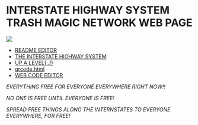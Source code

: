 # INTERSTATE HIGHWAY SYSTEM TRASH MAGIC NETWORK WEB PAGE

![](https://upload.wikimedia.org/wikipedia/commons/e/e4/FDR_Proposed_Highways.jpg)

 - [README EDITOR](readmeeditor.html)
 - [THE INTERSTATE HIGHWAY SYSTEM](https://en.wikipedia.org/wiki/Interstate_Highway_System)
 - [UP A LEVEL(../)](../)
 - [qrcode.html](qrcode.html)
 - [WEB CODE EDITOR](webeditor.html)

*EVERYTHING FREE FOR EVERYONE EVERYWHERE RIGHT NOW!!*

*NO ONE IS FREE UNTIL EVERYONE IS FREE!*

*SPREAD FREE THINGS ALONG THE INTERNSTATES TO EVERYONE EVERYWHERE, FOR FREE!*
